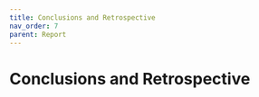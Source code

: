 ```yaml
---
title: Conclusions and Retrospective
nav_order: 7
parent: Report
---
```


# Conclusions and Retrospective